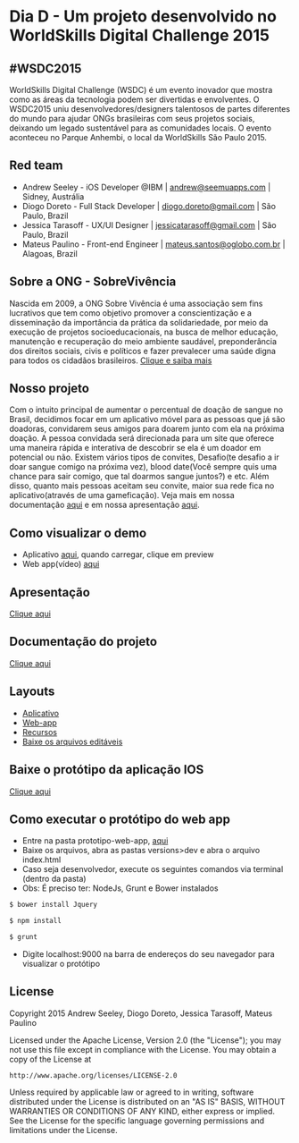 # Dia D - Um projeto desenvolvido no WorldSkills Digital Challenge 2015
## #WSDC2015
WorldSkills Digital Challenge (WSDC) é um evento inovador que mostra como as áreas da tecnologia podem ser divertidas e envolventes. O WSDC2015 uniu desenvolvedores/designers talentosos de partes diferentes do mundo para ajudar ONGs brasileiras com seus projetos sociais, deixando um legado sustentável para as comunidades locais. O evento aconteceu no Parque Anhembi, o local da WorldSkills São Paulo 2015.

## Red team
* Andrew Seeley - iOS Developer @IBM | andrew@seemuapps.com | Sidney, Austrália
* Diogo Doreto - Full Stack Developer | diogo.doreto@gmail.com | São Paulo, Brazil
* Jessica Tarasoff - UX/UI Designer | jessicatarasoff@gmail.com | São Paulo, Brazil
* Mateus Paulino - Front-end Engineer | mateus.santos@oglobo.com.br | Alagoas, Brazil

## Sobre a ONG - SobreVivência
Nascida em 2009, a ONG Sobre Vivência é uma associação sem fins lucrativos que tem como objetivo promover a conscientização e a disseminação da importância da prática da solidariedade, por meio da execução de projetos socioeducacionais, na busca de melhor educação, manutenção e recuperação do meio ambiente saudável, preponderância dos direitos sociais, civis e políticos e fazer prevalecer uma saúde digna para todos os cidadãos brasileiros. [Clique e saiba mais](http://www.sobrevivencia.org.br/)

## Nosso projeto
Com o intuito principal de aumentar o percentual de doação de sangue no Brasil, decidimos focar em um aplicativo móvel para as pessoas que já são doadoras, convidarem seus amigos para doarem junto com ela na próxima doação. A pessoa  convidada será direcionada para um site que oferece uma maneira rápida e interativa de descobrir se ela é um doador em potencial ou não. Existem vários tipos de convites, Desafio(te desafio a ir doar sangue comigo na próxima vez), blood date(Você sempre quis uma chance para sair comigo, que tal doarmos sangue juntos?) e etc. Além disso, quanto mais pessoas aceitam seu convite, maior sua rede fica no aplicativo(através de uma gameficação). Veja mais em nossa documentação [aqui](documentacao) e em nossa apresentação [aqui](apresentacao).
 
## Como visualizar o demo
- Aplicativo [aqui](https://popapp.in/w/projects/55cf33dfddd7fb6712a12ba6/mockups/55cf347c4c65c7f3121dd82d), quando carregar, clique em preview
- Web app(vídeo) [aqui](demo-web-app)

## Apresentação
[Clique aqui](apresentacao)

## Documentação do projeto
[Clique aqui](documentacao/documentation.pdf)

## Layouts
- [Aplicativo](layouts/DiaD_App.pdf)
- [Web-app](layouts/DiaD_Web.pdf)
- [Recursos](layouts/DiaD_Resource.pdf)
- [Baixe os arquivos editáveis](layouts)

## Baixe o protótipo da aplicação IOS
[Clique aqui](prototipo-aplicacao-ios)

## Como executar o protótipo do web app
- Entre na pasta prototipo-web-app, [aqui](prototipo-web-app)
- Baixe os arquivos, abra as pastas versions>dev e abra o arquivo index.html
- Caso seja desenvolvedor, execute os seguintes comandos via terminal (dentro da pasta)
- Obs: É preciso ter: NodeJs, Grunt e Bower instalados
```sh
$ bower install Jquery
```
```sh
$ npm install
```
```sh
$ grunt
```
- Digite localhost:9000 na barra de endereços do seu navegador para visualizar o protótipo
 
## License

Copyright 2015 Andrew Seeley, Diogo Doreto, Jessica Tarasoff, Mateus Paulino

Licensed under the Apache License, Version 2.0 (the "License");
you may not use this file except in compliance with the License.
You may obtain a copy of the License at

    http://www.apache.org/licenses/LICENSE-2.0

Unless required by applicable law or agreed to in writing, software
distributed under the License is distributed on an "AS IS" BASIS,
WITHOUT WARRANTIES OR CONDITIONS OF ANY KIND, either express or implied.
See the License for the specific language governing permissions and
limitations under the License.
